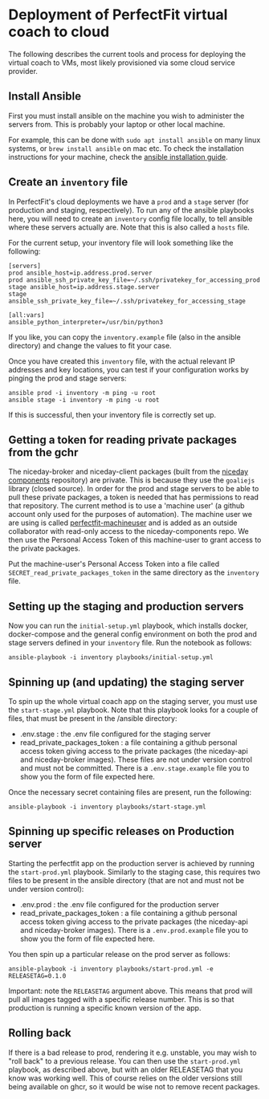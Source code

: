 # Deployment of PerfectFit virtual coach to cloud
The following describes the current tools and process for deploying the virtual coach to VMs, most likely provisioned via some cloud service provider.

## Install Ansible
First you must install ansible on the machine you wish to administer the servers from. This is probably your laptop or other local machine.

For example, this can be done with `sudo apt install ansible` on many linux systems, or `brew install ansible` on mac etc. To check the installation instructions for your machine, check the [ansible installation guide](https://docs.ansible.com/ansible/latest/installation_guide/index.html).

## Create an `inventory` file
In PerfectFit's cloud deployments we have a `prod` and a `stage` server (for production and staging, respectively). To run any of the ansible playbooks here, you will need to create an `inventory` config file locally, to tell ansible where these servers actually are. Note that this is also called a `hosts` file.

For the current setup, your inventory file will look something like the following:
```
[servers]
prod ansible_host=ip.address.prod.server
prod ansible_ssh_private_key_file=~/.ssh/privatekey_for_accessing_prod
stage ansible_host=ip.address.stage.server
stage ansible_ssh_private_key_file=~/.ssh/privatekey_for_accessing_stage

[all:vars]
ansible_python_interpreter=/usr/bin/python3
```

If you like, you can copy the `inventory.example` file (also in the ansible directory) and change the values to fit your case.

Once you have created this `inventory` file, with the actual relevant IP addresses and key locations, you can test if your configuration works by pinging the prod and stage servers:
```
ansible prod -i inventory -m ping -u root
ansible stage -i inventory -m ping -u root
```

If this is successful, then your inventory file is correctly set up.

## Getting a token for reading private packages from the gchr
The niceday-broker and niceday-client packages (built from the [niceday components](https://github.com/PerfectFit-project/niceday-components) repository) are private. This is because they use the `goaliejs` library (closed source). In order for the prod and stage servers to be able to pull these private packages, a token is needed that has permissions to read that repository. The current method is to use a 'machine user' (a github account only used for the purposes of automation). The machine user we are using is called [perfectfit-machineuser](https://github.com/perfectfit-machineuser) and is added as an outside collaborator with read-only access to the niceday-components repo. We then use the Personal Access Token of this machine-user to grant access to the private packages.

Put the machine-user's Personal Access Token into a file called `SECRET_read_private_packages_token` in the same directory as the `inventory` file.
 

## Setting up the staging and production servers
Now you can run the `initial-setup.yml` playbook, which installs docker, docker-compose and the general config environment on both the prod and stage servers defined in your `inventory` file. Run the notebook as follows:

```
ansible-playbook -i inventory playbooks/initial-setup.yml
```

## Spinning up (and updating) the staging server
To spin up the whole virtual coach app on the staging server, you must use the `start-stage.yml` playbook. Note that this playbook looks for a couple of files, that must be present in the /ansible directory:
* .env.stage : the .env file configured for the staging server
* read_private_packages_token : a file containing a github personal access token giving access to the private packages (the niceday-api and niceday-broker images).
These files are not under version control and must not be committed. There is a `.env.stage.example` file you to show you the form of file expected here.

Once the necessary secret containing files are present, run the following:
```
ansible-playbook -i inventory playbooks/start-stage.yml
```

## Spinning up specific releases on Production server
Starting the perfectfit app on the production server is achieved by running the `start-prod.yml` playbook. Similarly to the staging case, this requires two files to be present in the ansible directory (that are not and must not be under version control):
* .env.prod : the .env file configured for the production server
* read_private_packages_token : a file containing a github personal access token giving access to the private packages (the niceday-api and niceday-broker images).
There is a `.env.prod.example` file you to show you the form of file expected here.

You then spin up a particular release on the prod server as follows:
```
ansible-playbook -i inventory playbooks/start-prod.yml -e RELEASETAG=0.1.0
```
Important: note the `RELEASETAG` argument above. This means that prod will pull all images tagged with a specific release number. This is so that production is running a specific known version of the app.

## Rolling back
If there is a bad release to prod, rendering it e.g. unstable, you may wish to "roll back" to a previous release. You can then use the `start-prod.yml` playbook, as described above, but with an older RELEASETAG that you know was working well. This of course relies on the older versions still being available on ghcr, so it would be wise not to remove recent packages.
